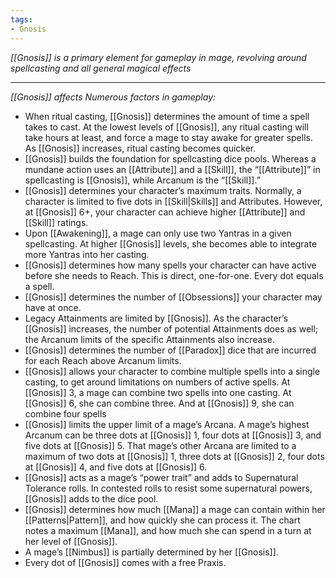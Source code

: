 ```yaml
---
tags:
- Gnosis
---
```


_[[Gnosis]] is a primary element for gameplay in mage, revolving around spellcasting and all general magical effects_

---

_[[Gnosis]] affects Numerous factors in gameplay:_
- When ritual casting, [[Gnosis]] determines the amount of time a spell takes to cast. At the lowest levels of [[Gnosis]], any ritual casting will take hours at least, and force a mage to stay awake for greater spells. As [[Gnosis]] increases, ritual casting becomes quicker.
- [[Gnosis]] builds the foundation for spellcasting dice pools. Whereas a mundane action uses an [[Attribute]] and a [[Skill]], the “[[Attribute]]” in spellcasting is [[Gnosis]], while Arcanum is the “[[Skill]].”
- [[Gnosis]] determines your character’s maximum traits. Normally, a character is limited to five dots in [[Skill|Skills]] and Attributes. However, at [[Gnosis]] 6+, your character can achieve higher [[Attribute]] and [[Skill]] ratings.
- Upon [[Awakening]], a mage can only use two Yantras in a given spellcasting. At higher [[Gnosis]] levels, she becomes able to integrate more Yantras into her casting.
- [[Gnosis]] determines how many spells your character can have active before she needs to Reach. This is direct, one-for-one. Every dot equals a spell.
- [[Gnosis]] determines the number of [[Obsessions]] your character may have at once.
- Legacy Attainments are limited by [[Gnosis]]. As the character’s [[Gnosis]] increases, the number of potential Attainments does as well; the Arcanum limits of the specific Attainments also increase.
- [[Gnosis]] determines the number of [[Paradox]] dice that are incurred for each Reach above Arcanum limits.
- [[Gnosis]] allows your character to combine multiple spells into a single casting, to get around limitations on numbers of active spells. At [[Gnosis]] 3, a mage can combine two spells into one casting. At [[Gnosis]] 6, she can combine three. And at [[Gnosis]] 9, she can combine four spells
- [[Gnosis]] limits the upper limit of a mage’s Arcana. A mage’s highest Arcanum can be three dots at [[Gnosis]] 1, four dots at [[Gnosis]] 3, and five dots at [[Gnosis]] 5. That mage’s other Arcana are limited to a maximum of two dots at [[Gnosis]] 1, three dots at [[Gnosis]] 2, four dots at [[Gnosis]] 4, and five dots at [[Gnosis]] 6.
- [[Gnosis]] acts as a mage’s “power trait” and adds to Supernatural Tolerance rolls. In contested rolls to resist some supernatural powers, [[Gnosis]] adds to the dice pool.
- [[Gnosis]] determines how much [[Mana]] a mage can contain within her [[Patterns|Pattern]], and how quickly she can process it. The chart notes a maximum [[Mana]], and how much she can spend in a turn at her level of [[Gnosis]].
- A mage’s [[Nimbus]] is partially determined by her [[Gnosis]].
- Every dot of [[Gnosis]] comes with a free Praxis.